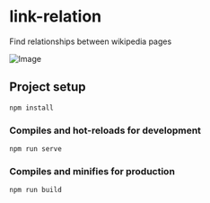 # link-relation
Find relationships between  wikipedia pages


![Image](https://i.ibb.co/d4yddjQ/2021-05-29-22-36-34.png)

## Project setup
```
npm install
```

### Compiles and hot-reloads for development
```
npm run serve
```

### Compiles and minifies for production
```
npm run build
```
